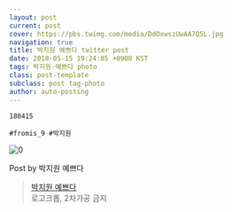 ```yaml
---
layout: post
current: post
cover: https://pbs.twimg.com/media/DdOxwszUwAA7Q5L.jpg
navigation: true
title: 박지원 예쁘다 twitter post
date: 2018-05-15 19:24:05 +0900 KST
tags: 박지원-예쁘다 photo
class: post-template
subclass: post tag-photo
author: auto-posting
---
```


```  
180415  
  
#fromis_9 #박지원  

```

![0](https://pbs.twimg.com/media/DdOxwszUwAA7Q5L.jpg)


Post by 박지원 예쁘다

> [박지원 예쁘다](https://twitter.com/jiwon_is_pretty)  
  로고크롭, 2차가공 금지